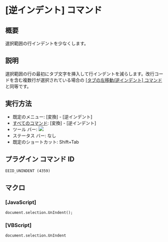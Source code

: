 # \[逆インデント\] コマンド

## 概要

選択範囲の行インデントを少なくします。

## 説明

選択範囲の行の最初にタブ文字を挿入して行インデントを減らします。改行コードを含む複数行が選択されている場合の [\[タブの左移動/逆インデント\] コマンド](../edit/shift_tab) と同等です。

## 実行方法

- 既定のメニュー: \[変換\] \- \[逆インデント\]
- [すべてのコマンド](../../glossary/allcommands): \[変換\] \- \[逆インデント\]
- ツール バー: ![](../../images/unindent..png)
- ステータス バー: なし
- 既定のショートカット: Shift+Tab

## プラグイン コマンド ID

```
EEID_UNINDENT (4359)
```

## マクロ

### \[JavaScript\]

```
document.selection.UnIndent();
```

### \[VBScript\]

```
document.selection.UnIndent
```
